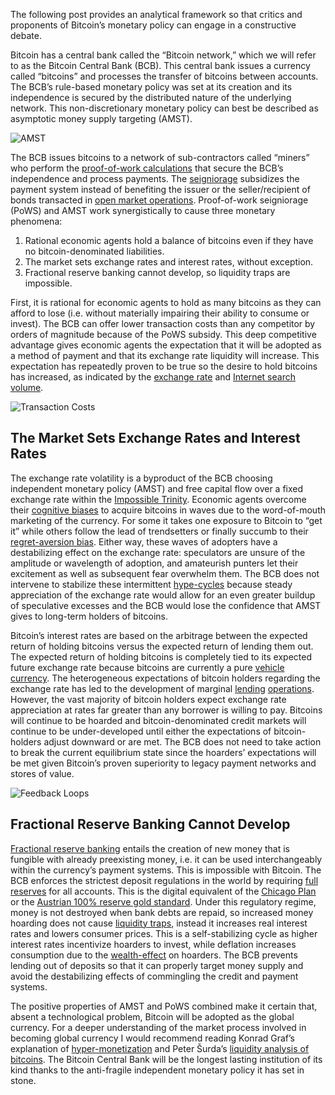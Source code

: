 
The following post provides an analytical framework so that critics and proponents of Bitcoin’s monetary policy can engage in a constructive debate.

Bitcoin has a central bank called the “Bitcoin network,” which we will refer to as the Bitcoin Central Bank (BCB). This central bank issues a currency called “bitcoins” and processes the transfer of bitcoins between accounts. The BCB’s rule-based monetary policy was set at its creation and its independence is secured by the distributed nature of the underlying network. This non-discretionary monetary policy can best be described as asymptotic money supply targeting (AMST).

<div class="my-4 text-center">
  <img class="img-responsive center-block" alt="AMST" src="/static/img/mempool/the-bitcoin-central-banks-perfect-monetary-policy/amst.jpg" />
</div>

The BCB issues bitcoins to a network of sub-contractors called “miners” who perform the [proof-of-work calculations](/mempool/the-proof-of-work-concept/ "The Proof-of-Work Concept") that secure the BCB’s independence and process payments. The [seigniorage](http://en.wikipedia.org/wiki/Seigniorage) subsidizes the payment system instead of benefiting the issuer or the seller/recipient of bonds transacted in [open market operations](http://en.wikipedia.org/wiki/Open_market_operation). Proof-of-work seigniorage (PoWS) and AMST work synergistically to cause three monetary phenomena:

1. Rational economic agents hold a balance of bitcoins even if they have no bitcoin-denominated liabilities.
2. The market sets exchange rates and interest rates, without exception.
3. Fractional reserve banking cannot develop, so liquidity traps are impossible.

First, it is rational for economic agents to hold as many bitcoins as they can afford to lose (i.e. without materially impairing their ability to consume or invest). The BCB can offer lower transaction costs than any competitor by orders of magnitude because of the PoWS subsidy. This deep competitive advantage gives economic agents the expectation that it will be adopted as a method of payment and that its exchange rate liquidity will increase. This expectation has repeatedly proven to be true so the desire to hold bitcoins has increased, as indicated by the [exchange rate](https://blockchain.info/charts/market-price) and [Internet search volume](http://www.google.com/trends/explore#q=buy%20bitcoin&cmpt=q).

<div class="my-4 text-center">
  <img class="img-responsive center-block" alt="Transaction Costs" src="/static/img/mempool/the-bitcoin-central-banks-perfect-monetary-policy/transactioncosts.jpg" />
</div>

## The Market Sets Exchange Rates and Interest Rates

The exchange rate volatility is a byproduct of the BCB choosing independent monetary policy (AMST) and free capital flow over a fixed exchange rate within the [Impossible Trinity](http://en.wikipedia.org/wiki/Impossible_trinity). Economic agents overcome their [cognitive biases](http://en.wikipedia.org/wiki/Cognitive_bias) to acquire bitcoins in waves due to the word-of-mouth marketing of the currency. For some it takes one exposure to Bitcoin to “get it” while others follow the lead of trendsetters or finally succumb to their [regret-aversion bias](http://synapsetrading.com/2012/05/regret-aversion-bias-behavioral-finance/). Either way, these waves of adopters have a destabilizing effect on the exchange rate: speculators are unsure of the amplitude or wavelength of adoption, and amateurish punters let their excitement as well as subsequent fear overwhelm them. The BCB does not intervene to stabilize these intermittent [hype-cycles](http://en.wikipedia.org/wiki/Hype_cycle) because steady appreciation of the exchange rate would allow for an even greater buildup of speculative excesses and the BCB would lose the confidence that AMST gives to long-term holders of bitcoins.

Bitcoin’s interest rates are based on the arbitrage between the expected return of holding bitcoins versus the expected return of lending them out. The expected return of holding bitcoins is completely tied to its expected future exchange rate because bitcoins are currently a pure [vehicle currency](http://www.encyclo.co.uk/define/Vehicle%20currency). The heterogeneous expectations of bitcoin holders regarding the exchange rate has led to the development of marginal [lending](https://btcjam.com/) [operations](http://www.reddit.com/r/bitcoinstocks). However, the vast majority of bitcoin holders expect exchange rate appreciation at rates far greater than any borrower is willing to pay. Bitcoins will continue to be hoarded and bitcoin-denominated credit markets will continue to be under-developed until either the expectations of bitcoin-holders adjust downward or are met. The BCB does not need to take action to break the current equilibrium state since the hoarders’ expectations will be met given Bitcoin’s proven superiority to legacy payment networks and stores of value.

<div class="my-4 text-center">
  <img class="img-responsive center-block" alt="Feedback Loops" src="/static/img/mempool/the-bitcoin-central-banks-perfect-monetary-policy/bitcoinfeedbackloops.jpg" />
</div>

## Fractional Reserve Banking Cannot Develop

[Fractional reserve banking](http://en.wikipedia.org/wiki/Fractional_reserve_banking) entails the creation of new money that is fungible with already preexisting money, i.e. it can be used interchangeably within the currency’s payment systems. This is impossible with Bitcoin. The BCB enforces the strictest deposit regulations in the world by requiring [full reserves](http://en.wikipedia.org/wiki/Full-reserve_banking) for all accounts. This is the digital equivalent of the [Chicago Plan](http://www.imf.org/external/pubs/ft/wp/2012/wp12202.pdf) or the [Austrian 100% reserve gold standard](http://mises.org/daily/1829). Under this regulatory regime, money is not destroyed when bank debts are repaid, so increased money hoarding does not cause [liquidity traps](http://en.wikipedia.org/wiki/Liquidity_trap), instead it increases real interest rates and lowers consumer prices. This is a self-stabilizing cycle as higher interest rates incentivize hoarders to invest, while deflation increases consumption due to the [wealth-effect](http://en.wikipedia.org/wiki/Wealth_effect) on hoarders. The BCB prevents lending out of deposits so that it can properly target money supply and avoid the destabilizing effects of commingling the credit and payment systems.

The positive properties of AMST and PoWS combined make it certain that, absent a technological problem, Bitcoin will be adopted as the global currency. For a deeper understanding of the market process involved in becoming global currency I would recommend reading Konrad Graf’s explanation of [hyper-monetization](http://konradsgraf.com/blog1/2013/11/7/hyper-monetization-reloaded-another-round-of-bubble-talk.html) and Peter Šurda’s [liquidity analysis of bitcoins](/static/docs/economics-of-bitcoin.pdf). The Bitcoin Central Bank will be the longest lasting institution of its kind thanks to the anti-fragile independent monetary policy it has set in stone.
